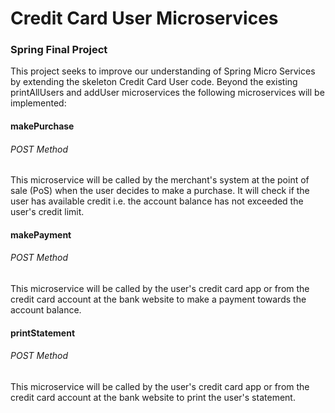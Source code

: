 # Credit Card User Microservices

### Spring Final Project 

This project seeks to improve our understanding of Spring Micro Services by extending the skeleton Credit Card User code. Beyond the existing printAllUsers and addUser microservices the following microservices will be implemented:

#### makePurchase
###### POST Method
This microservice will be called by the merchant's system at the point of sale (PoS) when the user decides to make a purchase. It will check if the user has available credit i.e. the account balance has not exceeded the user's credit limit.

#### makePayment
###### POST Method
This microservice will be called by the user's credit card app or from the credit card account at the bank website to make a payment towards the account balance.

#### printStatement
###### POST Method
This microservice will be called by the user's credit card app or from the credit card account at the bank website to print the user's statement.
 
